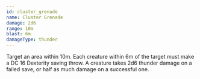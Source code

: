 ```yaml
---
id: cluster_grenade
name: Cluster Grenade
damage: 2d6
range: 10m
blast: 6m
damageType: thunder
---
```

Target an area within 10m. Each creature within 6m of the target must make a DC 16 Dexterity saving throw.
A creature takes 2d6 thunder damage on a failed save, or half as much damage on a successful one.

